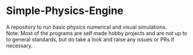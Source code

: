 # Simple-Physics-Engine
A repository to run basic physics numerical and visual simulations.    
Note: Most of the programs are self made hobby projects and are not up to to general standards, but do take a look and raise any issues or PRs if necessary.
